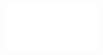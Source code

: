 ![Find vector to make vector set basis of Rn 2024-11-12 15.20.30.excalidraw](../../Excalidraw/Find%20vector%20to%20make%20vector%20set%20basis%20of%20Rn%202024-11-12%2015.20.30.excalidraw.md)
